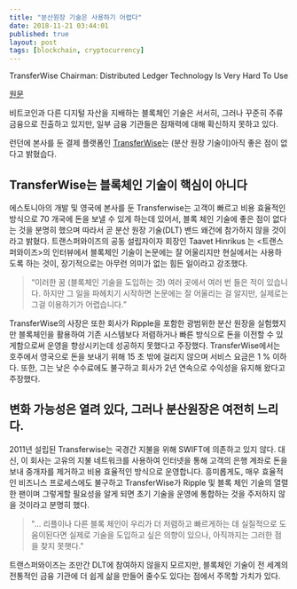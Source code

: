 ```yaml
---
title: "분산원장 기술은 사용하기 어렵다"
date: 2018-11-21 03:44:01
published: true
layout: post
tags: [blockchain, cryptocurrency]
---
```


TransferWise Chairman: Distributed Ledger Technology Is Very Hard To Use

[원문](https://btcmanager.com/transferwise-chairman-distributed-ledger-technology-is-very-hard-to-use/)

비트코인과 다른 디지털 자산을 지배하는 블록체인 기술은 서서히, 그러나 꾸준히 주류 금융으로 진출하고 있지만, 일부 금융 기관들은 잠재력에 대해 확신하지 못하고 있다.

런던에 본사를 둔 결제 플랫폼인 [TransferWise](https://transferwise.com/)는 (분산 원장 기술이)아직 좋은 점이 없다고 밝혔습다.

## TransferWise는 블록체인 기술이 핵심이 아니다

에스토니아의 개발 및 영국에 본사를 둔 Transferwise는 고객이 빠르고 비용 효율적인 방식으로 70 개국에 돈을 보낼 수 있게 하는데 있어서, 블록 체인 기술에 좋은 점이 없다는 것을 분명히 했으며 따라서 곧 분산 원장 기술(DLT) 밴드 왜건에 참가하지 않을 것이라고 밝혔다. 트랜스퍼와이즈의 공동 설립자이자 회장인 Taavet Hinrikus 는 <트랜스퍼와이즈>의 인터뷰에서 블록체인 기술이 논문에는 잘 어울리지만 현실에서는 사용하도록 하는 것이, 장기적으로는 아무런 의미가 없는 힘든 일이라고 강조했다.

> “이러한 꿈 (블록체인 기술을 도입하는 것) 여러 곳에서 여러 번 들은 적이 있습니다. 하지만 그 일을 파헤치기 시작하면 논문에는 잘 어울리는 걸 알지만, 실제로는 그걸 이용하기가 어렵습니다.” 

TransferWise의 사장은 또한 회사가 Ripple을 포함한 광범위한 분산 원장을 실험했지만 블록체인을 활용하여 기존 시스템보다 저렴하거나 빠른 방식으로 돈을 이전할 수 있게함으로써 운영을 향상시키는데 성공하지 못했다고 주장했다. TransferWise에서는 호주에서 영국으로 돈을 보내기 위해 15 초 밖에 걸리지 않으며 서비스 요금은 1 % 이하다. 또한, 그는 낮은 수수료에도 불구하고 회사가 2년 연속으로 수익성을 유지해 왔다고 주장했다.

## 변화 가능성은 열려 있다, 그러나 분산원장은 여전히 느리다.

2011년 설립된 Transferwise는 국경간 지불을 위해 SWIFT에 의존하고 있지 않다. 대신, 이 회사는 고유의 지불 네트워크를 사용하여 인터넷을 통해 고객의 은행 계좌로 돈을 보내 중개자를 제거하고 비용 효율적인 방식으로 운영합니다. 흥미롭게도, 매우 효율적인 비즈니스 프로세스에도 불구하고 TransferWise가 Ripple 및 블록 체인 기술의 열렬한 팬이며 그렇게할 필요성을 알게 되면 초기 기술을 운영에 통합하는 것을 주저하지 않을 것이라고 분명히 했다.

> "... 리플이나 다른 블록 체인이 우리가 더 저렴하고 빠르게하는 데 실질적으로 도움이된다면 실제로 기술을 도입하고 싶은 의향이 있으나, 아직까지는 그러한 점을 찾지 못햇다."

트랜스퍼와이즈는 조만간 DLT에 참여하지 않을지 모르지만, 블록체인 기술이 전 세계의 전통적인 금융 기관에 더 쉽게 삶을 만들어 줄수도 있다는 점에서 주목할 가치가 있다.

